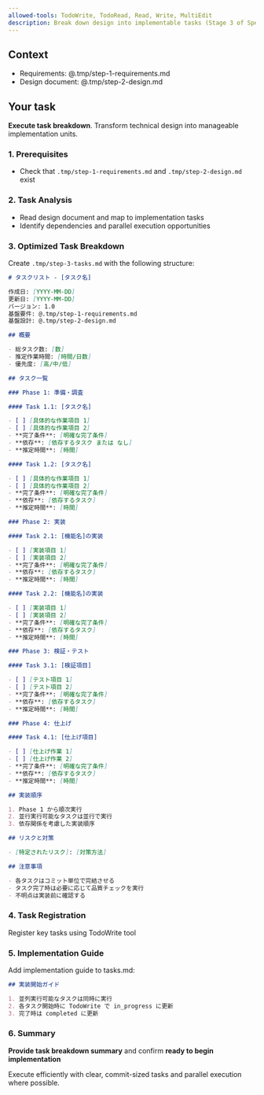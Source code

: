 ```yaml
---
allowed-tools: TodoWrite, TodoRead, Read, Write, MultiEdit
description: Break down design into implementable tasks (Stage 3 of Spec-Driven Development)
---
```


## Context

- Requirements: @.tmp/step-1-requirements.md
- Design document: @.tmp/step-2-design.md

## Your task

**Execute task breakdown**. Transform technical design into manageable implementation units.

### 1. Prerequisites

- Check that `.tmp/step-1-requirements.md` and `.tmp/step-2-design.md` exist

### 2. Task Analysis

- Read design document and map to implementation tasks
- Identify dependencies and parallel execution opportunities

### 3. Optimized Task Breakdown

Create `.tmp/step-3-tasks.md` with the following structure:

```markdown
# タスクリスト - [タスク名]

作成日: [YYYY-MM-DD]
更新日: [YYYY-MM-DD]
バージョン: 1.0
基盤要件: @.tmp/step-1-requirements.md
基盤設計: @.tmp/step-2-design.md

## 概要

- 総タスク数: [数]
- 推定作業時間: [時間/日数]
- 優先度: [高/中/低]

## タスク一覧

### Phase 1: 準備・調査

#### Task 1.1: [タスク名]

- [ ] [具体的な作業項目 1]
- [ ] [具体的な作業項目 2]
- **完了条件**: [明確な完了条件]
- **依存**: [依存するタスク または なし]
- **推定時間**: [時間]

#### Task 1.2: [タスク名]

- [ ] [具体的な作業項目 1]
- [ ] [具体的な作業項目 2]
- **完了条件**: [明確な完了条件]
- **依存**: [依存するタスク]
- **推定時間**: [時間]

### Phase 2: 実装

#### Task 2.1: [機能名]の実装

- [ ] [実装項目 1]
- [ ] [実装項目 2]
- **完了条件**: [明確な完了条件]
- **依存**: [依存するタスク]
- **推定時間**: [時間]

#### Task 2.2: [機能名]の実装

- [ ] [実装項目 1]
- [ ] [実装項目 2]
- **完了条件**: [明確な完了条件]
- **依存**: [依存するタスク]
- **推定時間**: [時間]

### Phase 3: 検証・テスト

#### Task 3.1: [検証項目]

- [ ] [テスト項目 1]
- [ ] [テスト項目 2]
- **完了条件**: [明確な完了条件]
- **依存**: [依存するタスク]
- **推定時間**: [時間]

### Phase 4: 仕上げ

#### Task 4.1: [仕上げ項目]

- [ ] [仕上げ作業 1]
- [ ] [仕上げ作業 2]
- **完了条件**: [明確な完了条件]
- **依存**: [依存するタスク]
- **推定時間**: [時間]

## 実装順序

1. Phase 1 から順次実行
2. 並行実行可能なタスクは並行で実行
3. 依存関係を考慮した実装順序

## リスクと対策

- [特定されたリスク]: [対策方法]

## 注意事項

- 各タスクはコミット単位で完結させる
- タスク完了時は必要に応じて品質チェックを実行
- 不明点は実装前に確認する
```

### 4. Task Registration

Register key tasks using TodoWrite tool

### 5. Implementation Guide

Add implementation guide to tasks.md:

```markdown
## 実装開始ガイド

1. 並列実行可能なタスクは同時に実行
2. 各タスク開始時に TodoWrite で in_progress に更新
3. 完了時は completed に更新
```

### 6. Summary

**Provide task breakdown summary** and confirm **ready to begin implementation**

Execute efficiently with clear, commit-sized tasks and parallel execution where possible.

